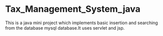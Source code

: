 # Tax_Management_System_java
This is a java mini project which implements basic insertion and searching from the database mysql database.It uses servlet and jsp.

